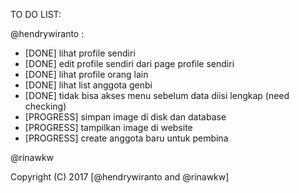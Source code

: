 TO DO LIST:

@hendrywiranto :
- [DONE] lihat profile sendiri
- [DONE] edit profile sendiri dari page profile sendiri
- [DONE] lihat profile orang lain
- [DONE] lihat list anggota genbi
- [DONE] tidak bisa akses menu sebelum data diisi lengkap (need checking)
- [PROGRESS] simpan image di disk dan database
- [PROGRESS] tampilkan image di website
- [PROGRESS] create anggota baru untuk pembina

@rinawkw

Copyright (C) 2017 [@hendrywiranto and @rinawkw]